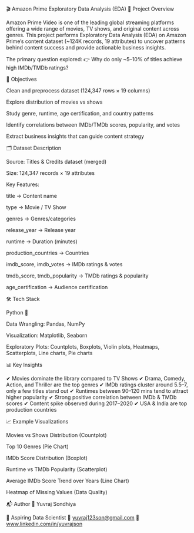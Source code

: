 🎬 Amazon Prime Exploratory Data Analysis (EDA)
📌 Project Overview

Amazon Prime Video is one of the leading global streaming platforms offering a wide range of movies, TV shows, and original content across genres.
This project performs Exploratory Data Analysis (EDA) on Amazon Prime’s content dataset (~124K records, 19 attributes) to uncover patterns behind content success and provide actionable business insights.

The primary question explored:
👉 Why do only ~5–10% of titles achieve high IMDb/TMDb ratings?

🎯 Objectives

Clean and preprocess dataset (124,347 rows × 19 columns)

Explore distribution of movies vs shows

Study genre, runtime, age certification, and country patterns

Identify correlations between IMDb/TMDb scores, popularity, and votes

Extract business insights that can guide content strategy

🗂️ Dataset Description

Source: Titles & Credits dataset (merged)

Size: 124,347 records × 19 attributes

Key Features:

title → Content name

type → Movie / TV Show

genres → Genres/categories

release_year → Release year

runtime → Duration (minutes)

production_countries → Countries

imdb_score, imdb_votes → IMDb ratings & votes

tmdb_score, tmdb_popularity → TMDb ratings & popularity

age_certification → Audience certification

🛠️ Tech Stack

Python 🐍

Data Wrangling: Pandas, NumPy

Visualization: Matplotlib, Seaborn

Exploratory Plots: Countplots, Boxplots, Violin plots, Heatmaps, Scatterplots, Line charts, Pie charts

📊 Key Insights

✔ Movies dominate the library compared to TV Shows
✔ Drama, Comedy, Action, and Thriller are the top genres
✔ IMDb ratings cluster around 5.5–7, only a few titles stand out
✔ Runtimes between 90–120 mins tend to attract higher popularity
✔ Strong positive correlation between IMDb & TMDb scores
✔ Content spike observed during 2017–2020
✔ USA & India are top production countries

📈 Example Visualizations

Movies vs Shows Distribution (Countplot)

Top 10 Genres (Pie Chart)

IMDb Score Distribution (Boxplot)

Runtime vs TMDb Popularity (Scatterplot)

Average IMDb Score Trend over Years (Line Chart)

Heatmap of Missing Values (Data Quality)

📬 Author
👤 Yuvraj Sondhiya

💼 Aspiring Data Scientist
📧 yuvraj123son@gmail.com
🔗 www.linkedin.com/in/yuvrajson
